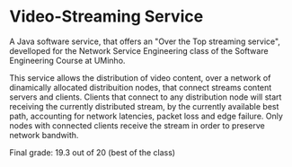 # Video-Streaming Service

A Java software service, that offers an "Over the Top streaming service", develloped for the Network Service Engineering class of the Software Engineering Course at UMinho.

This service allows the distribution of video content, over a network of dinamically allocated distribuition nodes, that connect streams content servers and clients. Clients that connect to any distribution node will start receiving the currently distributed stream, by the currently available best path, accounting for network latencies, packet loss and edge failure. Only nodes with connected clients receive the stream in order to preserve network bandwith.

Final grade: 19.3 out of 20 (best of the class)
